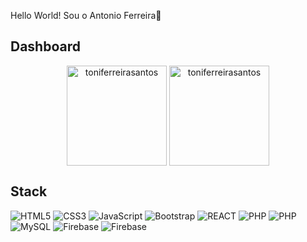Hello World! Sou o Antonio Ferreira👋

## Dashboard

<div align="center" style="white-space: nowrap">
  <img align="center" height="160" src="https://github-readme-streak-stats.herokuapp.com?user=toniferreirasantos&theme=dark&hide_border=false&date_format=M%20j%5B%2C%20Y%5D" alt="toniferreirasantos" />
 
  <img align="center" height="160" src="https://github-readme-stats.vercel.app/api/top-langs/?username=toniferreirasantos&layout=compact&theme=slateorange" alt="toniferreirasantos"/>
</div>

## Stack

![HTML5](https://img.shields.io/badge/html5-%23E34F26.svg?style=for-the-badge&logo=html5&logoColor=white)
![CSS3](https://img.shields.io/badge/css3-%231572B6.svg?style=for-the-badge&logo=css3&logoColor=white)
![JavaScript](https://img.shields.io/badge/javascript-%23323330.svg?style=for-the-badge&logo=javascript&logoColor=%23F7DF1E)
![Bootstrap](https://img.shields.io/badge/bootstrap-%23563D7C.svg?style=for-the-badge&logo=bootstrap&logoColor=white)
![REACT](https://shields.io/badge/REACT-black?logo=react&style=for-the-badge?style=for-the-badge&logoColor=white)
![PHP](https://img.shields.io/badge/PHP-777BB4?style=for-the-badge&logo=php&logoColor=white)
![PHP](https://img.shields.io/badge/laravel-eb4432?style=for-the-badge&logo=laravel&logoColor=white)
![MySQL](https://img.shields.io/badge/mysql-%231572B6.svg?style=for-the-badge&logo=mysql&logoColor=white)
![Firebase](https://img.shields.io/badge/Firebase-F29D0C?style=for-the-badge&logo=firebase&logoColor=white)
![Firebase](https://img.shields.io/badge/firestore-ffca28?style=for-the-badge&logo=firebase&logoColor=white)

